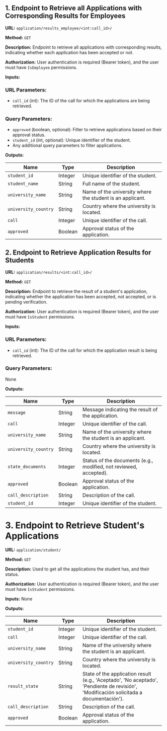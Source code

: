## 1.  Endpoint to Retrieve all Applications with Corresponding Results for Employees

**URL:** `application/results_employee/<int:call_id>/`

**Method:** `GET`

**Description:**  Endpoint to retrieve all applications with corresponding results, indicating whether each application has been accepted or not.

**Authorization:** User authentication is required (Bearer token), and the user must have `IsEmployee` permissions.


**Inputs:** 

### URL Parameters:
- `call_id` (int): The ID of the call for which the applications are being retrieved.

### Query Parameters:
- `approved` (boolean, optional): Filter to retrieve applications based on their approval status.
- `student_id` (int, optional): Unique identifier of the student.
- Any additional query parameters to filter applications.


**Outputs:**

| Name                 | Type    | Description                                              |
|----------------------|---------|----------------------------------------------------------|
| `student_id`         | Integer | Unique identifier of the student.                        |
| `student_name`       | String  | Full name of the student.                                |
| `university_name`    | String  | Name of the university where the student is an applicant.|
| `university_country` | String  | Country where the university is located.                 |
| `call`               | Integer | Unique identifier of the call.                           |
| `approved`           | Boolean | Approval status of the application.                      |

## 2.  Endpoint to Retrieve Application Results for Students

**URL:** `application/results/<int:call_id>/`

**Method:** `GET`

**Description:** Endpoint to retrieve the result of a student's application, indicating whether the application has been accepted, not accepted, or is pending verification.

**Authorization:** User authentication is required (Bearer token), and the user must have `IsStudent` permissions.

**Inputs:**

### URL Parameters:
- `call_id` (int): The ID of the call for which the application result is being retrieved.

### Query Parameters:
None

**Outputs:**

| Name                 | Type    | Description                                              |
|----------------------|---------|----------------------------------------------------------|
| `message`            | String  | Message indicating the result of the application.        |
| `call`               | Integer | Unique identifier of the call.                           |
| `university_name`    | String  | Name of the university where the student is an applicant.|
| `university_country` | String  | Country where the university is located.                 |
| `state_documents`    | Integer | Status of the documents (e.g., modified, not reviewed, accepted).|
| `approved`           | Boolean | Approval status of the application.                      |
| `call_description`   | String  | Description of the call.                                 |
| `student_id`         | Integer | Unique identifier of the student.                        |


# 3. Endpoint to Retrieve Student's Applications


**URL:** `application/student/`

**Method:** `GET`

**Description:** Used to get all the applications the student has, and their status.

**Authorization:** User authentication is required (Bearer token),  and the user must have `IsStudent` permissions.

**Inputs:** None

**Outputs:**

| Name                 | Type    | Description                                              |
|----------------------|---------|----------------------------------------------------------|
| `student_id`         | Integer | Unique identifier of the student.                        |
| `call`               | Integer | Unique identifier of the call.                           |
| `university_name`    | String  | Name of the university where the student is an applicant.|
| `university_country` | String  | Country where the university is located.                 |
| `result_state`       | String  | State of the application result (e.g., 'Aceptado', 'No aceptado', 'Pendiente de revisión', 'Modificación solicitada a documentación'). |
| `call_description`   | String  | Description of the call.                                 |
| `approved`           | Boolean | Approval status of the application.                      |